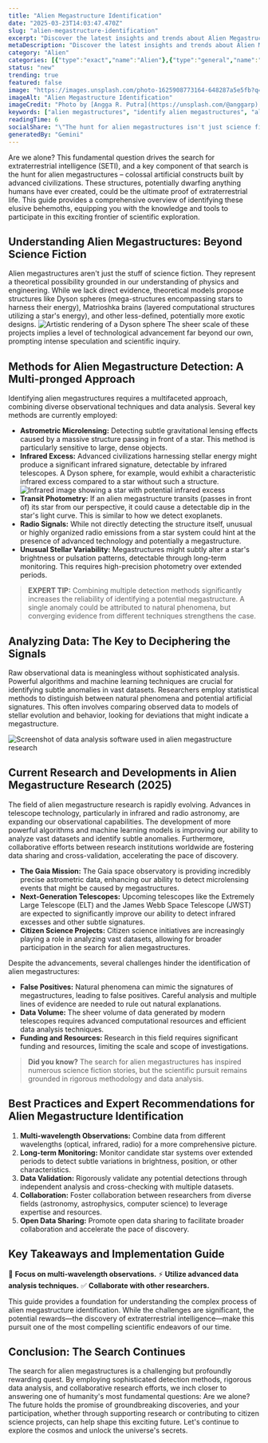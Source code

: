```yaml
---
title: "Alien Megastructure Identification"
date: "2025-03-23T14:03:47.470Z"
slug: "alien-megastructure-identification"
excerpt: "Discover the latest insights and trends about Alien Megastructure Identification. This comprehensive guide covers everything you need to know about Alien Megastructure Identification in 2025."
metaDescription: "Discover the latest insights and trends about Alien Megastructure Identification. This comprehensive guide covers everything you need to know about Alien M..."
category: "Alien"
categories: [{"type":"exact","name":"Alien"},{"type":"general","name":"Astronomy"},{"type":"medium","name":"Astrophysics"},{"type":"specific","name":"Stellar Observation"},{"type":"niche","name":"Transit Photometry"}]
status: "new"
trending: true
featured: false
image: "https://images.unsplash.com/photo-1625908773164-648287a5e5fb?q=85&w=1200&fit=max&fm=webp&auto=compress"
imageAlt: "Alien Megastructure Identification"
imageCredit: "Photo by [Angga R. Putra](https://unsplash.com/@anggarp) on Unsplash"
keywords: ["alien megastructures", "identify alien megastructures", "alien megastructure detection", "how to find alien megastructures", "alien megastructure research", "Dyson sphere detection", "alien megastructure signs", "best alien megastructure identification methods", "buy alien megastructure detection software", "alien megastructure identification techniques"]
readingTime: 6
socialShare: "\"The hunt for alien megastructures isn't just science fiction; it's cutting-edge science using advanced technology to search for the ultimate proof of extraterrestrial life.\""
generatedBy: "Gemini"
---
```


Are we alone? This fundamental question drives the search for extraterrestrial intelligence (SETI), and a key component of that search is the hunt for alien megastructures – colossal artificial constructs built by advanced civilizations.  These structures, potentially dwarfing anything humans have ever created, could be the ultimate proof of extraterrestrial life. This guide provides a comprehensive overview of identifying these elusive behemoths, equipping you with the knowledge and tools to participate in this exciting frontier of scientific exploration.

## Understanding Alien Megastructures: Beyond Science Fiction

Alien megastructures aren't just the stuff of science fiction.  They represent a theoretical possibility grounded in our understanding of physics and engineering.  While we lack direct evidence, theoretical models propose structures like Dyson spheres (mega-structures encompassing stars to harness their energy), Matrioshka brains (layered computational structures utilizing a star's energy), and other less-defined, potentially more exotic designs. ![Artistic rendering of a Dyson sphere](https://images.unsplash.com/photo-1604916851289-390266e08c07?q=85&w=1200&fit=max&fm=webp&auto=compress)  The sheer scale of these projects implies a level of technological advancement far beyond our own, prompting intense speculation and scientific inquiry.

##  Methods for Alien Megastructure Detection: A Multi-pronged Approach

Identifying alien megastructures requires a multifaceted approach, combining diverse observational techniques and data analysis.  Several key methods are currently employed:

* **Astrometric Microlensing:** Detecting subtle gravitational lensing effects caused by a massive structure passing in front of a star.  This method is particularly sensitive to large, dense objects.
* **Infrared Excess:**  Advanced civilizations harnessing stellar energy might produce a significant infrared signature, detectable by infrared telescopes.  A Dyson sphere, for example, would exhibit a characteristic infrared excess compared to a star without such a structure. ![Infrared image showing a star with potential infrared excess](https://images.unsplash.com/photo-1612512836264-5e58fab88bf0?q=85&w=1200&fit=max&fm=webp&auto=compress)
* **Transit Photometry:**  If an alien megastructure transits (passes in front of) its star from our perspective, it could cause a detectable dip in the star's light curve.  This is similar to how we detect exoplanets.
* **Radio Signals:** While not directly detecting the structure itself, unusual or highly organized radio emissions from a star system could hint at the presence of advanced technology and potentially a megastructure.
* **Unusual Stellar Variability:**  Megastructures might subtly alter a star's brightness or pulsation patterns, detectable through long-term monitoring.  This requires high-precision photometry over extended periods.

> **EXPERT TIP:**  Combining multiple detection methods significantly increases the reliability of identifying a potential megastructure.  A single anomaly could be attributed to natural phenomena, but converging evidence from different techniques strengthens the case.

##  Analyzing Data: The Key to Deciphering the Signals

Raw observational data is meaningless without sophisticated analysis.  Powerful algorithms and machine learning techniques are crucial for identifying subtle anomalies in vast datasets.  Researchers employ statistical methods to distinguish between natural phenomena and potential artificial signatures.  This often involves comparing observed data to models of stellar evolution and behavior, looking for deviations that might indicate a megastructure.

![Screenshot of data analysis software used in alien megastructure research](https://images.unsplash.com/photo-1607337202714-a88f7abbdee7?q=85&w=1200&fit=max&fm=webp&auto=compress)

##  Current Research and Developments in Alien Megastructure Research (2025)

The field of alien megastructure research is rapidly evolving.  Advances in telescope technology, particularly in infrared and radio astronomy, are expanding our observational capabilities.  The development of more powerful algorithms and machine learning models is improving our ability to analyze vast datasets and identify subtle anomalies.  Furthermore, collaborative efforts between research institutions worldwide are fostering data sharing and cross-validation, accelerating the pace of discovery.

* **The Gaia Mission:** The Gaia space observatory is providing incredibly precise astrometric data, enhancing our ability to detect microlensing events that might be caused by megastructures.
* **Next-Generation Telescopes:** Upcoming telescopes like the Extremely Large Telescope (ELT) and the James Webb Space Telescope (JWST) are expected to significantly improve our ability to detect infrared excesses and other subtle signatures.
* **Citizen Science Projects:**  Citizen science initiatives are increasingly playing a role in analyzing vast datasets, allowing for broader participation in the search for alien megastructures.



Despite the advancements, several challenges hinder the identification of alien megastructures:

* **False Positives:** Natural phenomena can mimic the signatures of megastructures, leading to false positives.  Careful analysis and multiple lines of evidence are needed to rule out natural explanations.
* **Data Volume:**  The sheer volume of data generated by modern telescopes requires advanced computational resources and efficient data analysis techniques.
* **Funding and Resources:**  Research in this field requires significant funding and resources, limiting the scale and scope of investigations.

> **Did you know?**  The search for alien megastructures has inspired numerous science fiction stories, but the scientific pursuit remains grounded in rigorous methodology and data analysis.

## Best Practices and Expert Recommendations for Alien Megastructure Identification

1. **Multi-wavelength Observations:** Combine data from different wavelengths (optical, infrared, radio) for a more comprehensive picture.
2. **Long-term Monitoring:**  Monitor candidate star systems over extended periods to detect subtle variations in brightness, position, or other characteristics.
3. **Data Validation:**  Rigorously validate any potential detections through independent analysis and cross-checking with multiple datasets.
4. **Collaboration:**  Foster collaboration between researchers from diverse fields (astronomy, astrophysics, computer science) to leverage expertise and resources.
5. **Open Data Sharing:**  Promote open data sharing to facilitate broader collaboration and accelerate the pace of discovery.

## Key Takeaways and Implementation Guide

🔑 **Focus on multi-wavelength observations.**
⚡ **Utilize advanced data analysis techniques.**
✅ **Collaborate with other researchers.**

This guide provides a foundation for understanding the complex process of alien megastructure identification.  While the challenges are significant, the potential rewards—the discovery of extraterrestrial intelligence—make this pursuit one of the most compelling scientific endeavors of our time.

## Conclusion:  The Search Continues

The search for alien megastructures is a challenging but profoundly rewarding quest.  By employing sophisticated detection methods, rigorous data analysis, and collaborative research efforts, we inch closer to answering one of humanity's most fundamental questions: Are we alone? The future holds the promise of groundbreaking discoveries, and your participation, whether through supporting research or contributing to citizen science projects, can help shape this exciting future.  Let's continue to explore the cosmos and unlock the universe's secrets.

